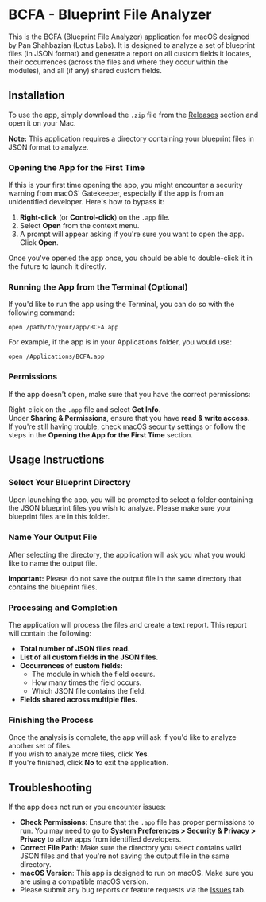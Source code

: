 # BCFA - Blueprint File Analyzer

This is the BCFA (Blueprint File Analyzer) application for macOS designed by Pan Shahbazian (Lotus Labs). It is designed to analyze a set of blueprint files (in JSON format) and generate a report on all custom fields it locates, their occurrences (across the files and where they occur within the modules), and all (if any) shared custom fields.

## Installation

To use the app, simply download the `.zip` file from the [Releases](https://github.com/PanShahbazian/BCFA/releases) section and open it on your Mac.

**Note:** This application requires a directory containing your blueprint files in JSON format to analyze.

### Opening the App for the First Time

If this is your first time opening the app, you might encounter a security warning from macOS' Gatekeeper, especially if the app is from an unidentified developer. Here's how to bypass it:

1. **Right-click** (or **Control-click**) on the `.app` file.
2. Select **Open** from the context menu.
3. A prompt will appear asking if you're sure you want to open the app. Click **Open**.

Once you've opened the app once, you should be able to double-click it in the future to launch it directly.

### Running the App from the Terminal (Optional)

If you'd like to run the app using the Terminal, you can do so with the following command:

    open /path/to/your/app/BCFA.app

For example, if the app is in your Applications folder, you would use:

    open /Applications/BCFA.app

### Permissions

If the app doesn't open, make sure that you have the correct permissions:

Right-click on the `.app` file and select **Get Info**.  
Under **Sharing & Permissions**, ensure that you have **read & write access**.  
If you're still having trouble, check macOS security settings or follow the steps in the **Opening the App for the First Time** section.

## Usage Instructions

### Select Your Blueprint Directory

Upon launching the app, you will be prompted to select a folder containing the JSON blueprint files you wish to analyze. Please make sure your blueprint files are in this folder.

### Name Your Output File

After selecting the directory, the application will ask you what you would like to name the output file.

**Important:** Please do not save the output file in the same directory that contains the blueprint files.

### Processing and Completion

The application will process the files and create a text report. This report will contain the following:

- **Total number of JSON files read.**
- **List of all custom fields in the JSON files.**
- **Occurrences of custom fields:**
  - The module in which the field occurs.
  - How many times the field occurs.
  - Which JSON file contains the field.
- **Fields shared across multiple files.**

### Finishing the Process

Once the analysis is complete, the app will ask if you'd like to analyze another set of files.  
If you wish to analyze more files, click **Yes**.  
If you're finished, click **No** to exit the application.

## Troubleshooting

If the app does not run or you encounter issues:

- **Check Permissions**: Ensure that the `.app` file has proper permissions to run. You may need to go to **System Preferences > Security & Privacy > Privacy** to allow apps from identified developers.
- **Correct File Path**: Make sure the directory you select contains valid JSON files and that you're not saving the output file in the same directory.
- **macOS Version**: This app is designed to run on macOS. Make sure you are using a compatible macOS version.
- Please submit any bug reports or feature requests via the [Issues](https://github.com/PanShahbazian/BCFA/issues) tab.
